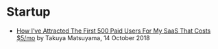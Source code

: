 # Startup

-   [How I’ve Attracted The First 500 Paid Users For My SaaS That Costs $5/mo](https://blog.inkdrop.info/how-ive-attracted-the-first-500-paid-users-for-my-saas-that-costs-5-mo-7a5b94b8e820) by Takuya Matsuyama, 14 October 2018
